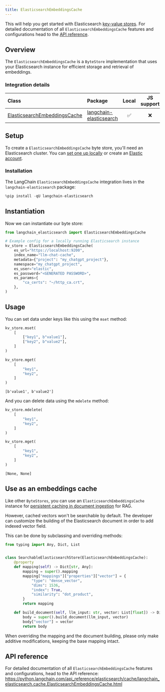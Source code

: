 ```yaml
---
title: ElasticsearchEmbeddingsCache
---
```


This will help you get started with Elasticsearch [key-value stores](/oss/concepts/key_value_stores). For detailed documentation of all `ElasticsearchEmbeddingsCache` features and configurations head to the [API reference](https://python.langchain.com/api_reference/elasticsearch/cache/langchain_elasticsearch.cache.ElasticsearchEmbeddingsCache.html).

## Overview

The `ElasticsearchEmbeddingsCache` is a `ByteStore` implementation that uses your Elasticsearch instance for efficient storage and retrieval of embeddings.

### Integration details

| Class | Package | Local | JS support | Package downloads | Package latest |
| :--- | :--- | :---: | :---: |  :---: | :---: |
| [ElasticsearchEmbeddingsCache](https://python.langchain.com/api_reference/elasticsearch/cache/langchain_elasticsearch.cache.ElasticsearchEmbeddingsCache.html) | [langchain-elasticsearch](https://python.langchain.com/api_reference/elasticsearch/index.html) | ✅ | ❌ | ![PyPI - Downloads](https://img.shields.io/pypi/dm/langchain_elasticsearch?style=flat-square&label=%20) | ![PyPI - Version](https://img.shields.io/pypi/v/langchain_elasticsearch?style=flat-square&label=%20) |

## Setup

To create a `ElasticsearchEmbeddingsCache` byte store, you'll need an Elasticsearch cluster. You can [set one up locally](https://www.elastic.co/downloads/elasticsearch) or create an [Elastic account](https://www.elastic.co/elasticsearch).

### Installation

The LangChain `ElasticsearchEmbeddingsCache` integration lives in the `langchain-elasticsearch` package:


```python
%pip install -qU langchain-elasticsearch
```

## Instantiation

Now we can instantiate our byte store:


```python
from langchain_elasticsearch import ElasticsearchEmbeddingsCache

# Example config for a locally running Elasticsearch instance
kv_store = ElasticsearchEmbeddingsCache(
    es_url="https://localhost:9200",
    index_name="llm-chat-cache",
    metadata={"project": "my_chatgpt_project"},
    namespace="my_chatgpt_project",
    es_user="elastic",
    es_password="<GENERATED PASSWORD>",
    es_params={
        "ca_certs": "~/http_ca.crt",
    },
)
```

## Usage

You can set data under keys like this using the `mset` method:


```python
kv_store.mset(
    [
        ["key1", b"value1"],
        ["key2", b"value2"],
    ]
)

kv_store.mget(
    [
        "key1",
        "key2",
    ]
)
```



```output
[b'value1', b'value2']
```


And you can delete data using the `mdelete` method:


```python
kv_store.mdelete(
    [
        "key1",
        "key2",
    ]
)

kv_store.mget(
    [
        "key1",
        "key2",
    ]
)
```



```output
[None, None]
```


## Use as an embeddings cache

Like other `ByteStores`, you can use an `ElasticsearchEmbeddingsCache` instance for [persistent caching in document ingestion](/oss/how-to/caching_embeddings/) for RAG.

However, cached vectors won't be searchable by default. The developer can customize the building of the Elasticsearch document in order to add indexed vector field.

This can be done by subclassing and overriding methods:


```python
from typing import Any, Dict, List


class SearchableElasticsearchStore(ElasticsearchEmbeddingsCache):
    @property
    def mapping(self) -> Dict[str, Any]:
        mapping = super().mapping
        mapping["mappings"]["properties"]["vector"] = {
            "type": "dense_vector",
            "dims": 1536,
            "index": True,
            "similarity": "dot_product",
        }
        return mapping

    def build_document(self, llm_input: str, vector: List[float]) -> Dict[str, Any]:
        body = super().build_document(llm_input, vector)
        body["vector"] = vector
        return body
```

When overriding the mapping and the document building, please only make additive modifications, keeping the base mapping intact.

## API reference

For detailed documentation of all `ElasticsearchEmbeddingsCache` features and configurations, head to the API reference: https://python.langchain.com/api_reference/elasticsearch/cache/langchain_elasticsearch.cache.ElasticsearchEmbeddingsCache.html
